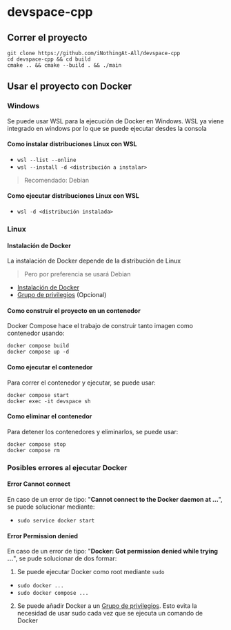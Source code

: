 # devspace-cpp
## Correr el proyecto
```
git clone https://github.com/iNothingAt-All/devspace-cpp
cd devspace-cpp && cd build
cmake .. && cmake --build . && ./main 
```

## Usar el proyecto con Docker
### Windows
Se puede usar WSL para la ejecución de Docker en Windows. WSL ya viene integrado en windows por lo que se puede ejecutar desdes la consola
#### Como instalar distribuciones Linux con WSL
- `wsl --list --online`
- `wsl --install -d <distribución a instalar>`

> Recomendado: Debian

#### Como ejecutar distribuciones Linux con WSL 
- `wsl -d <distribución instalada>`

### Linux
#### Instalación de Docker
La instalación de Docker depende de la distribución de Linux
> Pero por preferencia se usará Debian
- [Instalación de Docker](https://docs.docker.com/engine/install/debian/)
- [Grupo de privilegios](https://docs.docker.com/engine/install/linux-postinstall/) (Opcional)

#### Como construir el proyecto en un contenedor
Docker Compose hace el trabajo de construir tanto imagen como contenedor usando:
```
docker compose build
docker compose up -d
```
#### Como ejecutar el contenedor
Para correr el contenedor y ejecutar, se puede usar:
```
docker compose start
docker exec -it devspace sh
```

#### Como eliminar el contenedor
Para detener los contenedores y eliminarlos, se puede usar:
```
docker compose stop
docker compose rm
```

### Posibles errores al ejecutar Docker
#### Error Cannot connect
En caso de un error de tipo: "**Cannot connect to the Docker daemon at ...**", se puede solucionar mediante:
- `sudo service docker start`

#### Error Permission denied
En caso de un error de tipo: "**Docker: Got permission denied while trying ...**", se pude solucionar de dos formar:
1. Se puede ejecutar Docker como root mediante `sudo`
  - `sudo docker ...`
  - `sudo docker compose ...`

2. Se puede añadir Docker a un [Grupo de privilegios](https://docs.docker.com/engine/install/linux-postinstall/). Esto evita la necesidad de usar sudo cada vez que se ejecuta un comando de Docker
